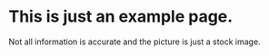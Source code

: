 # This is just an example page.

Not all information is accurate and the picture is just a stock image.